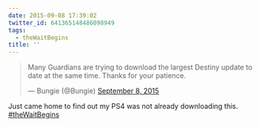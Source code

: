 ```yaml
---
date: 2015-09-08 17:39:02
twitter_id: 641365148486098949
tags:
  - theWaitBegins
title: ''
---
```


<blockquote class="twitter-tweet"><p lang="en" dir="ltr">Many Guardians are trying to download the largest Destiny update to date at the same time. Thanks for your patience.</p>&mdash; Bungie (@Bungie) <a href="https://twitter.com/Bungie/status/641359089767813121?ref_src=twsrc%5Etfw">September 8, 2015</a></blockquote>
<script async src="https://platform.twitter.com/widgets.js" charset="utf-8"></script>

Just came home to find out my PS4 was not already downloading this. [#theWaitBegins](https://twitter.com/hashtag/theWaitBegins) 
